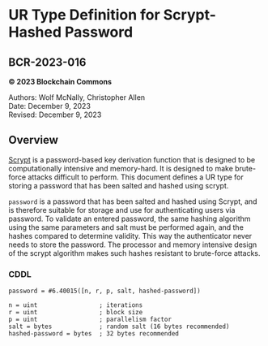 # UR Type Definition for Scrypt-Hashed Password

## BCR-2023-016

**© 2023 Blockchain Commons**

Authors: Wolf McNally, Christopher Allen<br/>
Date: December 9, 2023<br/>
Revised: December 9, 2023

## Overview

[Scrypt](https://datatracker.ietf.org/doc/html/rfc7914) is a password-based key derivation function that is designed to be computationally intensive and memory-hard. It is designed to make brute-force attacks difficult to perform. This document defines a UR type for storing a password that has been salted and hashed using scrypt.

`password` is a password that has been salted and hashed using Scrypt, and is therefore suitable for storage and use for authenticating users via password. To validate an entered password, the same hashing algorithm using the same parameters and salt must be performed again, and the hashes compared to determine validity. This way the authenticator never needs to store the password. The processor and memory intensive design of the scrypt algorithm makes such hashes resistant to brute-force attacks.

### CDDL

```
password = #6.40015([n, r, p, salt, hashed-password])

n = uint                 ; iterations
r = uint                 ; block size
p = uint                 ; parallelism factor
salt = bytes             ; random salt (16 bytes recommended)
hashed-password = bytes  ; 32 bytes recommended
```
